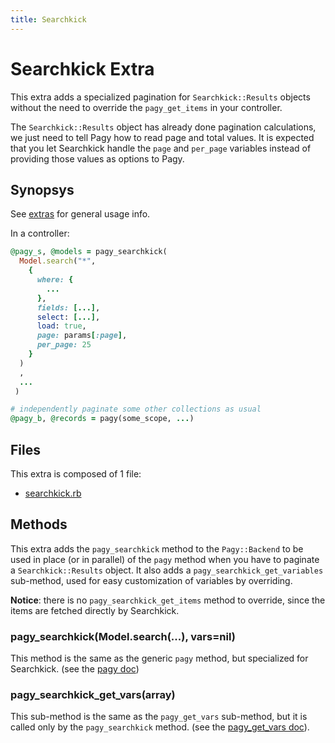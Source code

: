 ```yaml
---
title: Searchkick
---
```

# Searchkick Extra

This extra adds a specialized pagination for `Searchkick::Results` objects without the need to override the `pagy_get_items` in your controller.

The `Searchkick::Results` object has already done pagination calculations, we just need to tell Pagy how to read page and total values. It is expected that you let Searchkick handle the `page` and `per_page` variables instead of providing those values as options to Pagy.

## Synopsys

See [extras](../extras.md) for general usage info.

In a controller:

```ruby
@pagy_s, @models = pagy_searchkick(
  Model.search("*",
    {
      where: {
        ...
      },
      fields: [...],
      select: [...],
      load: true,
      page: params[:page],
      per_page: 25
    }
  )
  ,
  ...
 )

# independently paginate some other collections as usual
@pagy_b, @records = pagy(some_scope, ...)
```

## Files

This extra is composed of 1 file:

- [searchkick.rb](https://github.com/ddnexus/pagy/blob/master/lib/pagy/extras/searchkick.rb)

## Methods

This extra adds the `pagy_searchkick` method to the `Pagy::Backend` to be used in place (or in parallel) of the `pagy` method when you have to paginate a `Searchkick::Results` object. It also adds a `pagy_searchkick_get_variables` sub-method, used for easy customization of variables by overriding.

**Notice**: there is no `pagy_searchkick_get_items` method to override, since the items are fetched directly by Searchkick.

### pagy_searchkick(Model.search(...), vars=nil)

This method is the same as the generic `pagy` method, but specialized for Searchkick. (see the [pagy doc](../api/backend.md#pagycollection-varsnil))

### pagy_searchkick_get_vars(array)

This sub-method is the same as the `pagy_get_vars` sub-method, but it is called only by the `pagy_searchkick` method. (see the [pagy_get_vars doc](../api/backend.md#pagy_get_varscollection-vars)).
